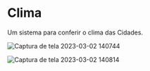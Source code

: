 # Clima
Um sistema para conferir o clima das Cidades.



![Captura de tela 2023-03-02 140744](https://user-images.githubusercontent.com/98822839/222512712-f2eb953d-80c6-4549-be48-d7258f580ed4.png)




![Captura de tela 2023-03-02 140814](https://user-images.githubusercontent.com/98822839/222512741-170685c2-9f21-4be9-98ea-75d6855cf18a.png)
